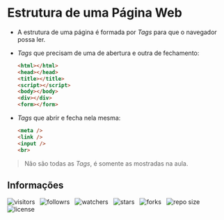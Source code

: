 # Estrutura de uma Página Web

- A estrutura de uma página é formada por *Tags* para que o navegador possa ler.
- *Tags* que precisam de uma de abertura e outra de fechamento:

  ```html
  <html></html>
  <head></head>
  <title></title>
  <script></script>
  <body></body>
  <div></div>
  <form></form>
   ```

- *Tags* que abrir e fecha nela mesma:
  
  ```html
  <meta />
  <link />
  <input />
  <br>
  ```

> Não são todas as *Tags*, é somente as mostradas na aula.

## Informações

![visitors](https://visitor-badge.glitch.me/badge?page_id=Devsgeeknerd.estrutura-de-um-pagina-web "Total de Visitas")
&nbsp;
![followrs](https://img.shields.io/github/followers/Devsgeeknerd?style=social "Total de Seguidores")
&nbsp;
![watchers](https://img.shields.io/github/watchers/Devsgeeknerd/estrutura-de-uma-pagina-web?style=social "Total de Observadores")
&nbsp;
![stars](https://img.shields.io/github/stars/Devsgeeknerd/estrutura-de-uma-pagina-web?style=social "Total de Estrelas Recebidas")
&nbsp;
![forks](https://img.shields.io/github/forks/Devsgeeknerd/estrutura-de-uma-pagina-web?style=social "Total de Forks")
&nbsp;
![repo size](https://img.shields.io/github/repo-size/Devsgeeknerd/estrutura-de-uma-pagina-web?style=social "Tamanho do Repositório")
&nbsp;
![license](https://img.shields.io/github/license/Devsgeeknerd/estrutura-de-uma-pagina-web?style=social "Licença do Repositório")

